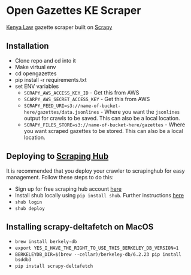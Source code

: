 # Open Gazettes KE Scraper

[Kenya Law](http://kenyalaw.org/kenya_gazette/gazette) gazette scraper built on [Scrapy](https://scrapy.org)

## Installation
- Clone repo and cd into it
- Make virtual env
- cd opengazettes
- pip install -r requirements.txt
- set ENV variables
    - `SCRAPY_AWS_ACCESS_KEY_ID` - Get this from AWS
    - `SCARPY_AWS_SECRET_ACCESS_KEY` - Get this from AWS
    - `SCRAPY_FEED_URI=s3://name-of-bucket-here/gazettes/data.jsonlines` - Where you want the `jsonlines` output for crawls to be saved. This can also be a local location.
    - `SCRAPY_FILES_STORE=s3://name-of-bucket-here/gazettes` - Where you want scraped gazettes to be stored. This can also be a local location.


## Deploying to [Scraping Hub](https://scrapinghub.com)

It is recommended that you deploy your crawler to scrapinghub for easy management. Follow these steps to do this:

- Sign up for free scraping hub account [here](https://app.scrapinghub.com)
- Install shub locally using `pip install shub`. Further instructions [here](https://shub.readthedocs.io/en/stable/quickstart.html#installation)
- `shub login`
- `shub deploy`

## Installing scrapy-deltafetch on MacOS
- `brew install berkely-db`
- `export YES_I_HAVE_THE_RIGHT_TO_USE_THIS_BERKELEY_DB_VERSION=1`
- `BERKELEYDB_DIR=$(brew --cellar)/berkeley-db/6.2.23 pip install bsddb3`
- `pip install scrapy-deltafetch`
